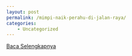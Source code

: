 ```yaml
---
layout: post
permalink: /mimpi-naik-perahu-di-jalan-raya/
categories:
    - Uncategorized
---
```


[Baca Selengkapnya](/10)